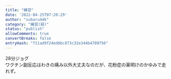 ```yaml
---
title: "練習"
date: '2022-04-25T07:20:29'
author: "subaru44k"
category: "練習(弱)"
status: "publish"
allowComments: true
convertBreaks: false
entryHash: "f11ad9f24ed6bc873c32e344b4709756"
---
```

28分ジョグ<br>
ワクチン副反応はわきの痛み以外大丈夫なのだが、花粉症の薬明けのかゆみで走れず。
